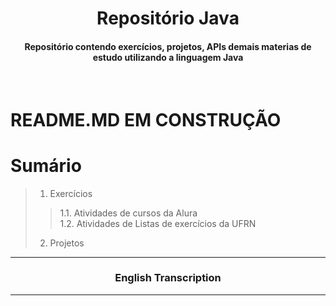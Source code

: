 # <center> **Repositório Java** </center>

#### <center> **Repositório contendo exercícios, projetos, APIs demais materias de estudo utilizando a linguagem Java** </center>

<br>

# README.MD EM CONSTRUÇÃO

# Sumário
> 1. Exercícios
>> 1.1. Atividades de cursos da Alura <br>
>> 1.2. Atividades de Listas de exercícios da UFRN
> 2. Projetos

__________________

### <center> English Transcription</center>
__________________
<br>
